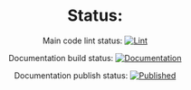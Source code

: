 <div align="center">

# Status:
Main code lint status: 
[![Lint](https://github.com/arxkdev/Repli/actions/workflows/lint.yaml/badge.svg)](https://github.com/arxkdev/Repli/actions/workflows/lint.yaml)

Documentation build status: 
[![Documentation](https://github.com/arxkdev/Repli/actions/workflows/docs.yaml/badge.svg)](https://github.com/arxkdev/Repli/actions/workflows/docs.yaml)

Documentation publish status: 
[![Published](https://github.com/arxkdev/Repli/actions/workflows/pages/pages-build-deployment/badge.svg)](https://github.com/arxkdev/Repli/actions/workflows/pages/pages-build-deployment)

</div>
